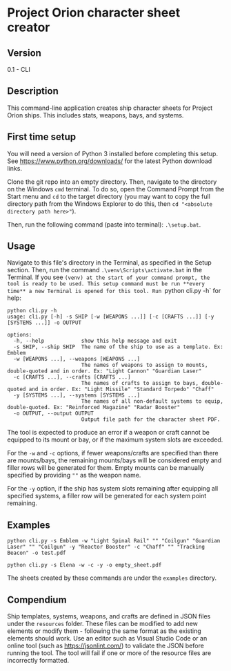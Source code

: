 # Project Orion character sheet creator
## Version
0.1 - CLI

## Description
This command-line application creates ship character sheets for Project Orion ships. This includes stats, weapons, bays, and systems.

## First time setup
You will need a version of Python 3 installed before completing this setup. See https://www.python.org/downloads/ for the latest Python download links.

Clone the git repo into an empty directory. Then, navigate to the directory on the Windows `cmd` terminal. To do so, open the Command Prompt from the Start menu and `cd` to the target directory (you may want to copy the full directory path from the Windows Explorer to do this, then `cd "<absolute directory path here>"`).

Then, run the following command (paste into terminal): `.\setup.bat`.

## Usage

Navigate to this file's directory in the Terminal, as specified in the Setup section. Then, run the command `.\venv\Scripts\activate.bat` in the Terminal. If you see `(venv) at the start of your command prompt, the tool is ready to be used. This setup command must be run **every time** a new Terminal is opened for this tool.
Run `python cli.py -h` for help:
```
python cli.py -h  
usage: cli.py [-h] -s SHIP [-w [WEAPONS ...]] [-c [CRAFTS ...]] [-y [SYSTEMS ...]] -o OUTPUT

options:
  -h, --help            show this help message and exit
  -s SHIP, --ship SHIP  The name of the ship to use as a template. Ex: Emblem
  -w [WEAPONS ...], --weapons [WEAPONS ...]
                        The names of weapons to assign to mounts, double-quoted and in order. Ex: "Light Cannon" "Guardian Laser"
  -c [CRAFTS ...], --crafts [CRAFTS ...]
                        The names of crafts to assign to bays, double-quoted and in order. Ex: "Light Missile" "Standard Torpedo" "Chaff"
  -y [SYSTEMS ...], --systems [SYSTEMS ...]
                        The names of all non-default systems to equip, double-quoted. Ex: "Reinforced Magazine" "Radar Booster"
  -o OUTPUT, --output OUTPUT
                        Output file path for the character sheet PDF.
```

The tool is expected to produce an error if a weapon or craft cannot be equipped to its mount or bay, or if the maximum system slots are exceeded.

For the `-w` and `-c` options, if fewer weapons/crafts are specified than there are mounts/bays, the remaining mounts/bays will be considered empty and filler rows will be generated for them. Empty mounts can be manually specified by providing `""` as the weapon name.

For the `-y` option, if the ship has system slots remaining after equipping all specified systems, a filler row will be generated for each system point remaining.

## Examples

```
python cli.py -s Emblem -w "Light Spinal Rail" "" "Coilgun" "Guardian Laser" "" "Coilgun" -y "Reactor Booster" -c "Chaff" "" "Tracking Beacon" -o test.pdf

python cli.py -s Elena -w -c -y -o empty_sheet.pdf
```

The sheets created by these commands are under the `examples` directory.

## Compendium

Ship templates, systems, weapons, and crafts are defined in JSON files under the `resources` folder. These files can be modified to add new elements or modify them - following the same format as the existing elements should work. Use an editor such as Visual Studio Code or an online tool (such as https://jsonlint.com/) to validate the JSON before running the tool. The tool will fail if one or more of the resource files are incorrectly formatted.